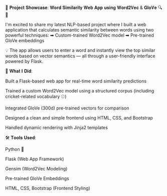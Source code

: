 🚀 𝐏𝐫𝐨𝐣𝐞𝐜𝐭 𝐒𝐡𝐨𝐰𝐜𝐚𝐬𝐞: 𝐖𝐨𝐫𝐝 𝐒𝐢𝐦𝐢𝐥𝐚𝐫𝐢𝐭𝐲 𝐖𝐞𝐛 𝐀𝐩𝐩 𝐮𝐬𝐢𝐧𝐠 𝐖𝐨𝐫𝐝𝟐𝐕𝐞𝐜 & 𝐆𝐥𝐨𝐕𝐞 🔍🧠

I'm excited to share my latest NLP-based project where I built a web application that calculates semantic similarity between words using two powerful techniques:
➡ Custom-trained Word2Vec model
➡ Pre-trained GloVe embeddings

💡 The app allows users to enter a word and instantly view the top similar words based on vector semantics — all through a user-friendly interface powered by Flask.

🧠 𝐖𝐡𝐚𝐭 𝐈 𝐃𝐢𝐝:

Built a Flask-based web app for real-time word similarity predictions

Trained a custom Word2Vec model using a structured corpus (including cricket-related vocabulary ⚾)

Integrated GloVe (300d) pre-trained vectors for comparison

Designed a clean and simple frontend using HTML, CSS, and Bootstrap

Handled dynamic rendering with Jinja2 templates

🛠 𝐓𝐨𝐨𝐥𝐬 𝐔𝐬𝐞𝐝:

Python 🐍

Flask (Web App Framework)

Gensim (Word2Vec Modeling)

Pre-trained GloVe Embeddings

HTML, CSS, Bootstrap (Frontend Styling)

